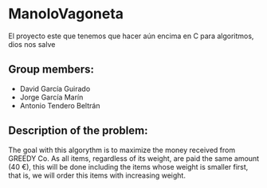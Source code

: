 # ManoloVagoneta
El proyecto este que tenemos que hacer aún encima en C para algoritmos, dios nos salve

## Group members:
- David García Guirado
- Jorge García Marín
- Antonio Tendero Beltrán

## Description of the problem:
The goal with this algorythm is to maximize the money received from GREEDY Co.
As all items, regardless of its weight, are paid the same amount (40 €), this will be done including the items whose weight is smaller first, that is, we will order this items with increasing weight.

